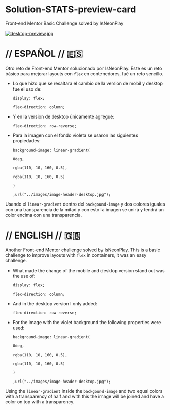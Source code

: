 # Solution-STATS-preview-card
Front-end Mentor Basic Challenge solved by IsNeonPlay

[![desktop-preview.jpg](https://i.postimg.cc/HnJHds70/desktop-preview.jpg)](https://postimg.cc/9wjsB2bz)

# // ESPAÑOL // 🇪🇸 

Otro reto de Front-end Mentor solucionado por IsNeonPlay. Este es un reto básico para mejorar layouts con `flex` en contenedores, fué un reto sencillo.
- Lo que hizo que se resaltara el cambio de la version de mobil y desktop fue el uso de: 

  `display: flex;`

   `flex-direction: column;`

- Y en la version de desktop únicamente agregué:

  `flex-direction: row-reverse;`

- Para la imagen con el fondo violeta se usaron las siguientes propiedades: 

    `background-image: linear-gradient(`

    `0deg,`

    `rgba(110, 10, 160, 0.5),`

    `rgba(110, 10, 160, 0.5)`

    `)`
    
    `,url("../images/image-header-desktop.jpg");`


Usando el `linear-gradient` dentro del `backgound-image` y dos colores iguales con una transparencia de la mitad y con esto la imagen se unirá y tendrá un   color encima con una transparencia.


# // ENGLISH // 🇬🇧 

Another Front-end Mentor challenge solved by IsNeonPlay. This is a basic challenge to improve layouts with `flex` in containers, it was an easy challenge.
- What made the change of the mobile and desktop version stand out was the use of:

  `display: flex;`

   `flex-direction: column;`

- And in the desktop version I only added:

  `flex-direction: row-reverse;`

- For the image with the violet background the following properties were used:

   `background-image: linear-gradient(`

    `0deg,`

    `rgba(110, 10, 160, 0.5),`

    `rgba(110, 10, 160, 0.5)`

    `)`
    
    `,url("../images/image-header-desktop.jpg");`


Using the `linear-gradient` inside the `backgound-image` and two equal colors with a transparency of half and with this the image will be joined and have a color on top with a transparency.
